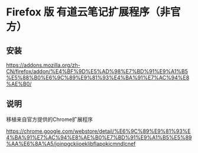 # Firefox 版 有道云笔记扩展程序（非官方）

## 安装

https://addons.mozilla.org/zh-CN/firefox/addon/%E4%BF%9D%E5%AD%98%E7%BD%91%E9%A1%B5%E5%88%B0%E6%9C%89%E9%81%93%E4%BA%91%E7%AC%94%E8%AE%B0/

## 说明

移植来自官方提供的Chrome扩展程序

https://chrome.google.com/webstore/detail/%E6%9C%89%E9%81%93%E4%BA%91%E7%AC%94%E8%AE%B0%E7%BD%91%E9%A1%B5%E5%89%AA%E6%8A%A5/joinpgckiioeklibflapokicmndlcnef